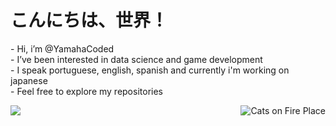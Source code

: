 <h1>こんにちは、世界！</h1> 
<div>
    <p align="left">
    - Hi, i’m @YamahaCoded<br>
    - I’ve been interested in data science and game development<br>
    - I speak portuguese, english, spanish and currently i'm working on japanese<br>
    - Feel free to explore my repositories<br>
    </p>
    <img align="right" src="https://imgur.com/CzGWxDK.gif" alt="Cats on Fire Place">
</div>

<div align="absolute">
    <img align="absolute" src="https://github-readme-stats.vercel.app/api/top-langs/?username=YamahaCoded&layout=compact&langs_count=4&theme=github_dark">
</div>



<!---
YamahaCoded/YamahaCoded is a ✨ special ✨ repository because its `README.md` (this file) appears on your GitHub profile.
You can click the Preview link to take a look at your changes.
--->
